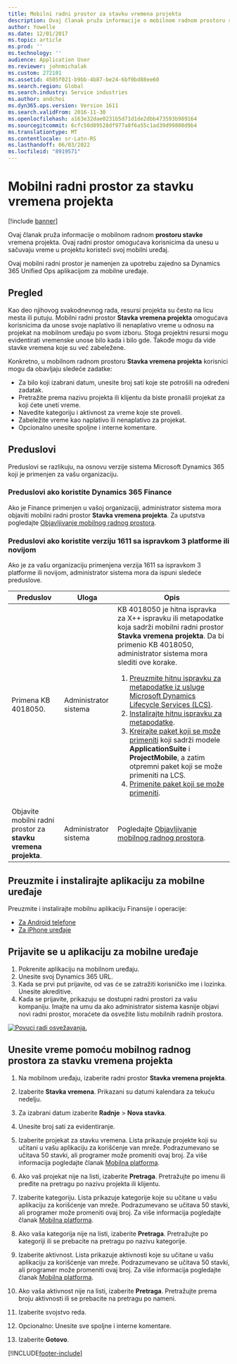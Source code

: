```yaml
---
title: Mobilni radni prostor za stavku vremena projekta
description: Ovaj članak pruža informacije o mobilnom radnom prostoru stavke vremena projekta. Ovaj radni prostor omogućava korisnicima da unesu u sačuvaju vreme u projektu koristeći svoj mobilni uređaj.
author: Yowelle
ms.date: 12/01/2017
ms.topic: article
ms.prod: ''
ms.technology: ''
audience: Application User
ms.reviewer: johnmichalak
ms.custom: 272101
ms.assetid: 4505f021-b9bb-4b87-be24-6bf0bd88ee60
ms.search.region: Global
ms.search.industry: Service industries
ms.author: andchoi
ms.dyn365.ops.version: Version 1611
ms.search.validFrom: 2016-11-30
ms.openlocfilehash: a163e32dae0231b5d71d1de2dbb473593b989164
ms.sourcegitcommit: 6cfc50d89528df977a8f6a55c1ad39d99800d9b4
ms.translationtype: MT
ms.contentlocale: sr-Latn-RS
ms.lasthandoff: 06/03/2022
ms.locfileid: "8919571"
---
```

# <a name="project-time-entry-mobile-workspace"></a>Mobilni radni prostor za stavku vremena projekta

[!include [banner](../includes/banner.md)]

Ovaj članak pruža informacije o mobilnom radnom **prostoru stavke** vremena projekta. Ovaj radni prostor omogućava korisnicima da unesu u sačuvaju vreme u projektu koristeći svoj mobilni uređaj.

Ovaj mobilni radni prostor je namenjen za upotrebu zajedno sa Dynamics 365 Unified Ops aplikacijom za mobilne uređaje. 

## <a name="overview"></a>Pregled
Kao deo njihovog svakodnevnog rada, resursi projekta su često na licu mesta ili putuju. Mobilni radni prostor **Stavka vremena projekta** omogućava korisnicima da unose svoje naplativo ili nenaplativo vreme u odnosu na projekat na mobilnom uređaju po svom izboru. Stoga projektni resursi mogu evidentirati vremenske unose bilo kada i bilo gde. Takođe mogu da vide stavke vremena koje su već zabeležene. 

Konkretno, u mobilnom radnom prostoru **Stavka vremena projekta** korisnici mogu da obavljaju sledeće zadatke:

-   Za bilo koji izabrani datum, unesite broj sati koje ste potrošili na određeni zadatak.
-   Pretražite prema nazivu projekta ili klijentu da biste pronašli projekat za koji ćete uneti vreme.
-   Navedite kategoriju i aktivnost za vreme koje ste proveli.
-   Zabeležite vreme kao naplativo ili nenaplativo za projekat.
-   Opcionalno unesite spoljne i interne komentare.

## <a name="prerequisites"></a>Preduslovi
Preduslovi se razlikuju, na osnovu verzije sistema Microsoft Dynamics 365 koji je primenjen za vašu organizaciju.

### <a name="prerequisites-if-you-use-dynamics-365-finance"></a>Preduslovi ako koristite Dynamics 365 Finance
Ako je Finance primenjen u vašoj organizaciji, administrator sistema mora objaviti mobilni radni prostor **Stavka vremena projekta**. Za uputstva pogledajte [Objavljivanje mobilnog radnog prostora](/dynamics365/fin-ops-core/dev-itpro/mobile-apps/publish-mobile-workspace).

### <a name="prerequisites-if-you-use-version-1611-with-platform-update-3-or-later"></a>Preduslovi ako koristite verziju 1611 sa ispravkom 3 platforme ili novijom
Ako je za vašu organizaciju primenjena verzija 1611 sa ispravkom 3 platforme ili novijom, administrator sistema mora da ispuni sledeće preduslove. 

<table>
<thead>
<tr class="header">
<th>Preduslov</th>
<th>Uloga</th>
<th>Opis</th>
</tr>
</thead>
<tbody>
<tr class="odd">

<td>Primena KB 4018050.</td>
<td>Administrator sistema</td>
<td>KB 4018050 je hitna ispravka za X++ ispravku ili metapodatke koja sadrži mobilni radni prostor <strong>Stavka vremena projekta</strong>. Da bi primenio KB 4018050, administrator sistema mora slediti ove korake.
<ol>
<li><a href="/dynamics365/fin-ops-core/dev-itpro/migration-upgrade/download-hotfix-lcs">Preuzmite hitnu ispravku za metapodatke iz usluge Microsoft Dynamics Lifecycle Services (LCS)</a>.</li>
<li><a href="/dynamics365/fin-ops-core/dev-itpro/migration-upgrade/install-metadata-hotfix-package">Instalirajte hitnu ispravku za metapodatke</a>.</li>
<li><a href="/dynamics365/fin-ops-core/dev-itpro/deployment/create-apply-deployable-package">Kreirajte paket koji se može primeniti</a> koji sadrži modele <strong>ApplicationSuite</strong> i <strong>ProjectMobile</strong>, a zatim otpremni paket koji se može primeniti na LCS.</li>
<li><a href="/dynamics365/fin-ops-core/dev-itpro/deployment/apply-deployable-package-system">Primenite paket koji se može primeniti</a>.</li>

</ol></td>
</tr>
<tr class="even">
<td>Objavite mobilni radni prostor za <strong>stavku vremena projekta</strong>.</td>
<td>Administrator sistema</td>
<td>Pogledajte <a href="/dynamics365/fin-ops-core/dev-itpro/mobile-apps/publish-mobile-workspace">Objavljivanje mobilnog radnog prostora</a>.</td>
</tr>
</tbody>
</table>

## <a name="download-and-install-the-mobile-app"></a>Preuzmite i instalirajte aplikaciju za mobilne uređaje

Preuzmite i instalirajte mobilnu aplikaciju Finansije i operacije:

-   [Za Android telefone](https://go.microsoft.com/fwlink/?linkid=850662)
-   [Za iPhone uređaje](https://go.microsoft.com/fwlink/?linkid=850663)

## <a name="sign-in-to-the-mobile-app"></a>Prijavite se u aplikaciju za mobilne uređaje
1.  Pokrenite aplikaciju na mobilnom uređaju.
2.  Unesite svoj Dynamics 365 URL.
3.  Kada se prvi put prijavite, od vas će se zatražiti korisničko ime i lozinka. Unesite akreditive.
4.  Kada se prijavite, prikazuju se dostupni radni prostori za vašu kompaniju. Imajte na umu da ako administrator sistema kasnije objavi novi radni prostor, moraćete da osvežite listu mobilnih radnih prostora.

[![Povuci radi osvežavanja.](./media/pull-to-refresh-list-of-workspaces-183x300.png)](./media/pull-to-refresh-list-of-workspaces.png)

## <a name="enter-time-by-using-the-project-time-entry-mobile-workspace"></a>Unesite vreme pomoću mobilnog radnog prostora za stavku vremena projekta
1.  Na mobilnom uređaju, izaberite radni prostor **Stavka vremena projekta**.
2.  Izaberite **Stavka vremena**. Prikazani su datumi kalendara za tekuću nedelju.
3.  Za izabrani datum izaberite **Radnje** &gt; **Nova stavka**.
4.  Unesite broj sati za evidentiranje.
5.  Izaberite projekat za stavku vremena. Lista prikazuje projekte koji su učitani u vašu aplikaciju za korišćenje van mreže. Podrazumevano se učitava 50 stavki, ali programer može promeniti ovaj broj. Za više informacija pogledajte članak [Mobilna platforma](/dynamics365/fin-ops-core/dev-itpro/mobile-apps/mobile-app-home-page).
6.  Ako vaš projekat nije na listi, izaberite **Pretraga**. Pretražujte po imenu ili pređite na pretragu po nazivu projekta ili klijentu.
7.  Izaberite kategoriju. Lista prikazuje kategorije koje su učitane u vašu aplikaciju za korišćenje van mreže. Podrazumevano se učitava 50 stavki, ali programer može promeniti ovaj broj. Za više informacija pogledajte članak [Mobilna platforma](/dynamics365/fin-ops-core/dev-itpro/mobile-apps/mobile-app-home-page).
8.  Ako vaša kategorija nije na listi, izaberite **Pretraga**. Pretražujte po kategoriji ili se prebacite na pretragu po nazivu kategorije.
9.  Izaberite aktivnost. Lista prikazuje aktivnosti koje su učitane u vašu aplikaciju za korišćenje van mreže. Podrazumevano se učitava 50 stavki, ali programer može promeniti ovaj broj. Za više informacija pogledajte članak [Mobilna platforma](/dynamics365/fin-ops-core/dev-itpro/mobile-apps/mobile-app-home-page).
10. Ako vaša aktivnost nije na listi, izaberite **Pretraga**. Pretražujte prema broju aktivnosti ili se prebacite na pretragu po nameni.

11. Izaberite svojstvo reda.
12. Opcionalno: Unesite sve spoljne i interne komentare.
13. Izaberite **Gotovo**.


[!INCLUDE[footer-include](../includes/footer-banner.md)]